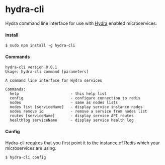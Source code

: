 # hydra-cli
Hydra command line interface for use with [Hydra](https://github.com/flywheelsports/fwsp-hydra) enabled microservices.

#### install

```shell
$ sudo npm install -g hydra-cli
```

#### Commands

```shell
hydra-cli version 0.0.1
Usage: hydra-cli command [parameters]

A command line interface for Hydra services

Commands:
  help                       - this help list
  config                     - configure connection to redis
  nodes                      - same as nodes lists
  nodes list [serviceName]   - display service instance nodes
  nodes remove id            - remove a service from nodes list
  routes [serviceName]       - display service API routes
  healthlog serviceName      - display service health log
```


#### Config

Hydra-cli requires that you first point it to the instance of Redis which your microservices are using.

```
$ hydra-cli config
```
